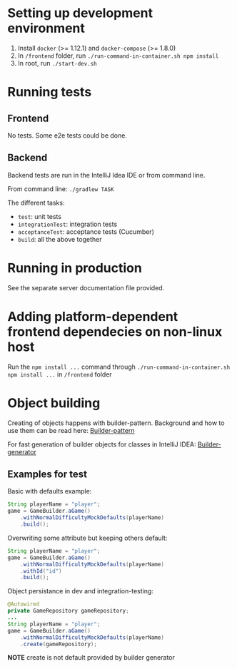 # Setting up development environment

1. Install `docker` (>= 1.12.1) and `docker-compose` (>= 1.8.0)
2. In `/frontend` folder, run `./run-command-in-container.sh npm install`
3. In root, run `./start-dev.sh`

# Running tests

## Frontend
No tests. Some e2e tests could be done.

## Backend
Backend tests are run in the IntelliJ Idea IDE or from command line.

From command line: `./gradlew TASK`

The different tasks:

- `test`: unit tests
- `integrationTest`: integration tests
- `acceptanceTest`: acceptance tests (Cucumber)
- `build`: all the above together

# Running in production
See the separate server documentation file provided.

# Adding platform-dependent frontend dependecies on non-linux host
Run the `npm install ...` command through `./run-command-in-container.sh npm install ...` in `/frontend` folder

# Object building

Creating of objects happens with builder-pattern.
Background and how to use them can be read here: [Builder-pattern](http://www.javaworld.com/article/2074938/core-java/too-many-parameters-in-java-methods-part-3-builder-pattern.html)

For fast generation of builder objects for classes in IntelliJ IDEA: [Builder-generator](https://plugins.jetbrains.com/idea/plugin/6585-builder-generator)

## Examples for test

Basic with defaults example:
```java
String playerName = "player";
game = GameBuilder.aGame()
    .withNormalDifficultyMockDefaults(playerName)
    .build();
```

Overwriting some attribute but keeping others default:
```java
String playerName = "player";
game = GameBuilder.aGame()
    .withNormalDifficultyMockDefaults(playerName)
    .withId("id")
    .build();
```

Object persistance in dev and integration-testing:
```java
@Autowired
private GameRepository gameRepository;
...
String playerName = "player";
game = GameBuilder.aGame()
    .withNormalDifficultyMockDefaults(playerName)
    .create(gameRepository);
```

**NOTE** create is not default provided by builder generator



